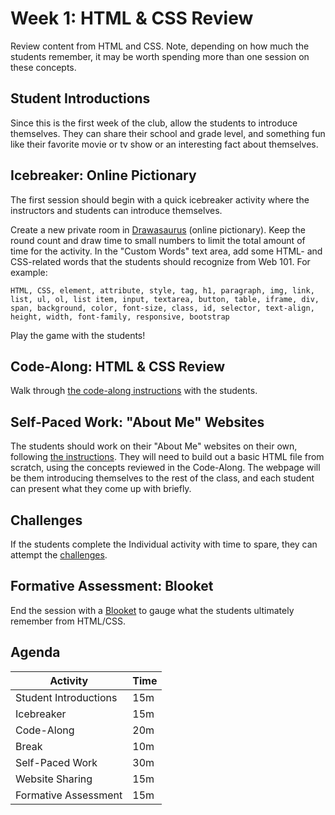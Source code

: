 # Week 1: HTML & CSS Review
Review content from HTML and CSS. Note, depending on how much the students remember, it may be worth spending more than one session on these concepts.

## Student Introductions
Since this is the first week of the club, allow the students to introduce themselves. They can share their school and grade level, and something fun like their favorite movie or tv show or an interesting fact about themselves.

## Icebreaker: Online Pictionary
The first session should begin with a quick icebreaker activity where the instructors and students can introduce themselves.

Create a new private room in [Drawasaurus](https://www.drawasaurus.org/) (online pictionary). Keep the round count and draw time to small numbers to limit the total amount of time for the activity. In the "Custom Words" text area, add some HTML- and CSS-related words that the students should recognize from Web 101. For example:

```
HTML, CSS, element, attribute, style, tag, h1, paragraph, img, link,
list, ul, ol, list item, input, textarea, button, table, iframe, div,
span, background, color, font-size, class, id, selector, text-align,
height, width, font-family, responsive, bootstrap
```

Play the game with the students!

## Code-Along: HTML & CSS Review
Walk through [the code-along instructions](HtmlCssReviewCodeAlong.md) with the students.

## Self-Paced Work: "About Me" Websites
The students should work on their "About Me" websites on their own, following [the instructions](IntroduceYourself.md). They will need to build out a basic HTML file from scratch, using the concepts reviewed in the Code-Along. The webpage will be them introducing themselves to the rest of the class, and each student can present what they come up with briefly.

## Challenges
If the students complete the Individual activity with time to spare, they can attempt the [challenges](Challenges.md).

## Formative Assessment: Blooket
End the session with a [Blooket](https://dashboard.blooket.com/set/65b8f133f29aed4ff8bea413) to gauge what the students ultimately remember from HTML/CSS.

## Agenda

| Activity | Time |
|-|-|
| Student Introductions | 15m |
| Icebreaker | 15m |
| Code-Along | 20m |
| Break | 10m |
| Self-Paced Work | 30m |
| Website Sharing | 15m |
| Formative Assessment | 15m |
